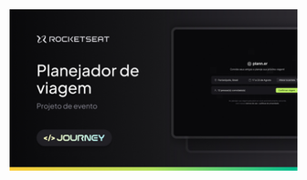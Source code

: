 <img src="./.github/preview.jpg">

<!-- 
-
React API Documentation
https://nlw-journey.apidocumentation.com/reference
-
 -->